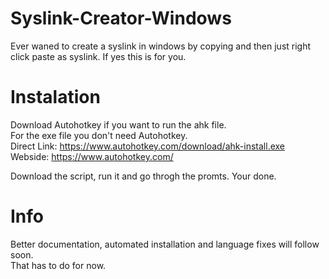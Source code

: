 # Syslink-Creator-Windows
Ever waned to create a syslink in windows by copying and then just right click paste as syslink. If yes this is for you.

# Instalation
Download Autohotkey if you want to run the ahk file.  
For the exe file you don't need Autohotkey.   
Direct Link: https://www.autohotkey.com/download/ahk-install.exe      
Webside: https://www.autohotkey.com/          


Download the script, run it and go throgh the promts.
Your done.

# Info
Better documentation, automated installation and language fixes will follow soon.         
That has to do for now.       
